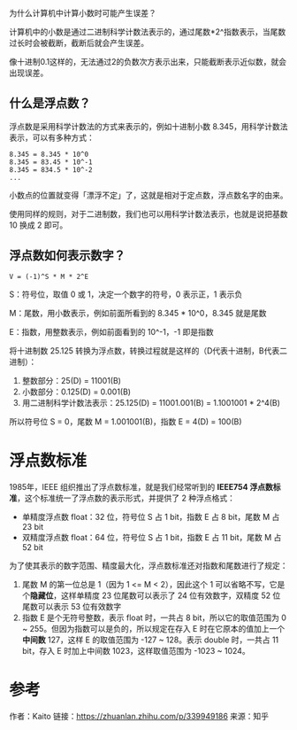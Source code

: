 为什么计算机中计算小数时可能产生误差？

计算机中的小数是通过二进制科学计数法表示的，通过尾数*2^指数表示，当尾数过长时会被截断，截断后就会产生误差。

像十进制0.1这样的，无法通过2的负数次方表示出来，只能截断表示近似数，就会出现误差。



## 什么是浮点数？

浮点数是采用科学计数法的方式来表示的，例如十进制小数 8.345，用科学计数法表示，可以有多种方式：

```text
8.345 = 8.345 * 10^0
8.345 = 83.45 * 10^-1
8.345 = 834.5 * 10^-2
...
```

小数点的位置就变得「漂浮不定」了，这就是相对于定点数，浮点数名字的由来。



使用同样的规则，对于二进制数，我们也可以用科学计数法表示，也就是说把基数 10 换成 2 即可。



## 浮点数如何表示数字？

```text
V = (-1)^S * M * 2^E
```

S：符号位，取值 0 或 1，决定一个数字的符号，0 表示正，1 表示负

M：尾数，用小数表示，例如前面所看到的 8.345 * 10^0，8.345 就是尾数

E：指数，用整数表示，例如前面看到的 10^-1，-1 即是指数



将十进制数 25.125 转换为浮点数，转换过程就是这样的（D代表十进制，B代表二进制）：

1. 整数部分：25(D) = 11001(B)
2. 小数部分：0.125(D) = 0.001(B)
3. 用二进制科学计数法表示：25.125(D) = 11001.001(B) = 1.1001001 * 2^4(B)

所以符号位 S = 0，尾数 M = 1.001001(B)，指数 E = 4(D) = 100(B)





# 浮点数标准

1985年，IEEE 组织推出了浮点数标准，就是我们经常听到的 **IEEE754 浮点数标准**，这个标准统一了浮点数的表示形式，并提供了 2 种浮点格式：

- 单精度浮点数 float：32 位，符号位 S 占 1 bit，指数 E 占 8 bit，尾数 M 占 23 bit
- 双精度浮点数 float：64 位，符号位 S 占 1 bit，指数 E 占 11 bit，尾数 M 占 52 bit

为了使其表示的数字范围、精度最大化，浮点数标准还对指数和尾数进行了规定：

1. 尾数 M 的第一位总是 1（因为 1 <= M < 2），因此这个 1 可以省略不写，它是个**隐藏位**，这样单精度 23 位尾数可以表示了 24 位有效数字，双精度 52 位尾数可以表示 53 位有效数字
2. 指数 E 是个无符号整数，表示 float 时，一共占 8 bit，所以它的取值范围为 0 ~ 255。但因为指数可以是负的，所以规定在存入 E 时在它原本的值加上一个**中间数** 127，这样 E 的取值范围为 -127 ~ 128。表示 double 时，一共占 11 bit，存入 E 时加上中间数 1023，这样取值范围为 -1023 ~ 1024。



# 参考

作者：Kaito
链接：https://zhuanlan.zhihu.com/p/339949186
来源：知乎